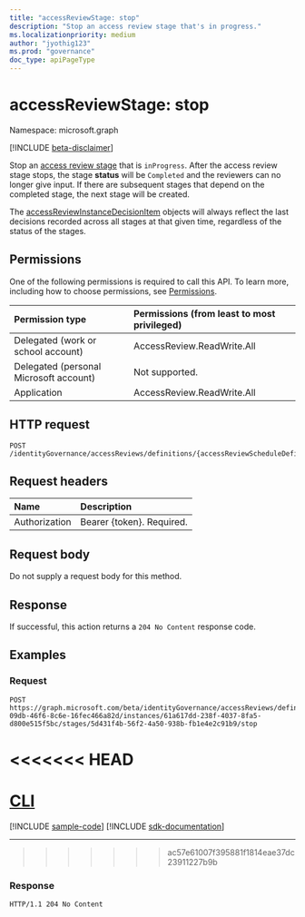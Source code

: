 ```yaml
---
title: "accessReviewStage: stop"
description: "Stop an access review stage that's in progress."
ms.localizationpriority: medium
author: "jyothig123"
ms.prod: "governance"
doc_type: apiPageType
---
```


# accessReviewStage: stop
Namespace: microsoft.graph

[!INCLUDE [beta-disclaimer](../../includes/beta-disclaimer.md)]

Stop an [access review stage](../resources/accessReviewStage.md) that is `inProgress`. After the access review stage stops, the stage **status** will be `Completed` and the reviewers can no longer give input. If there are subsequent stages that depend on the completed stage, the next stage will be created. 

The [accessReviewInstanceDecisionItem](../resources/accessreviewinstancedecisionitem.md) objects will always reflect the last decisions recorded across all stages at that given time, regardless of the status of the stages.

## Permissions
One of the following permissions is required to call this API. To learn more, including how to choose permissions, see [Permissions](/graph/permissions-reference).

|Permission type                        | Permissions (from least to most privileged)              |
|:--------------------------------------|:---------------------------------------------------------|
|Delegated (work or school account)     | AccessReview.ReadWrite.All |
|Delegated (personal Microsoft account)|Not supported.|
|Application                            | AccessReview.ReadWrite.All |

## HTTP request

<!-- {
  "blockType": "ignored"
}
-->
``` http
POST /identityGovernance/accessReviews/definitions/{accessReviewScheduleDefinitionId}/instances/{accessReviewInstanceId}/stages/{accessReviewStageId}/stop
```

## Request headers
|Name|Description|
|:---|:---|
|Authorization|Bearer {token}. Required.|

## Request body
Do not supply a request body for this method.

## Response

If successful, this action returns a `204 No Content` response code.

## Examples

### Request

<!-- {
  "blockType": "request",
  "name": "accessreviewstage_stop"
}
-->
``` http
POST https://graph.microsoft.com/beta/identityGovernance/accessReviews/definitions/2b83cc42-09db-46f6-8c6e-16fec466a82d/instances/61a617dd-238f-4037-8fa5-d800e515f5bc/stages/5d431f4b-56f2-4a50-938b-fb1e4e2c91b9/stop
```

<<<<<<< HEAD
=======
# [CLI](#tab/cli)
[!INCLUDE [sample-code](../includes/snippets/cli/accessreviewstage-stop-cli-snippets.md)]
[!INCLUDE [sdk-documentation](../includes/snippets/snippets-sdk-documentation-link.md)]

---

>>>>>>> ac57e61007f395881f1814eae37dc23911227b9b
### Response

<!-- {
  "blockType": "response",
  "truncated": true
}
-->
``` http
HTTP/1.1 204 No Content
```

